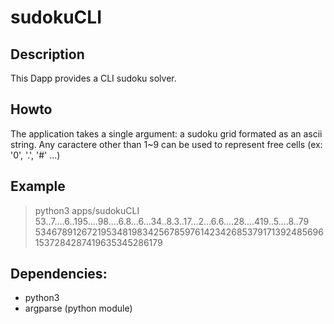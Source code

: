 # sudokuCLI

## Description
This Dapp provides a CLI sudoku solver.

## Howto
The application takes a single argument: a sudoku grid formated
as an ascii string. Any caractere other than 1~9 can be used to
represent free cells (ex: '0', '.', '#' ...)

## Example

> python3 apps/sudokuCLI 53..7....6..195....98....6.8...6...34..8.3..17...2...6.6....28....419..5....8..79
> 534678912672195348198342567859761423426853791713924856961537284287419635345286179

## Dependencies:
* python3
* argparse (python module)
